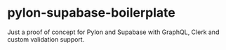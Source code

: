 # pylon-supabase-boilerplate
Just a proof of concept for Pylon and Supabase with GraphQL, Clerk and custom validation support.
